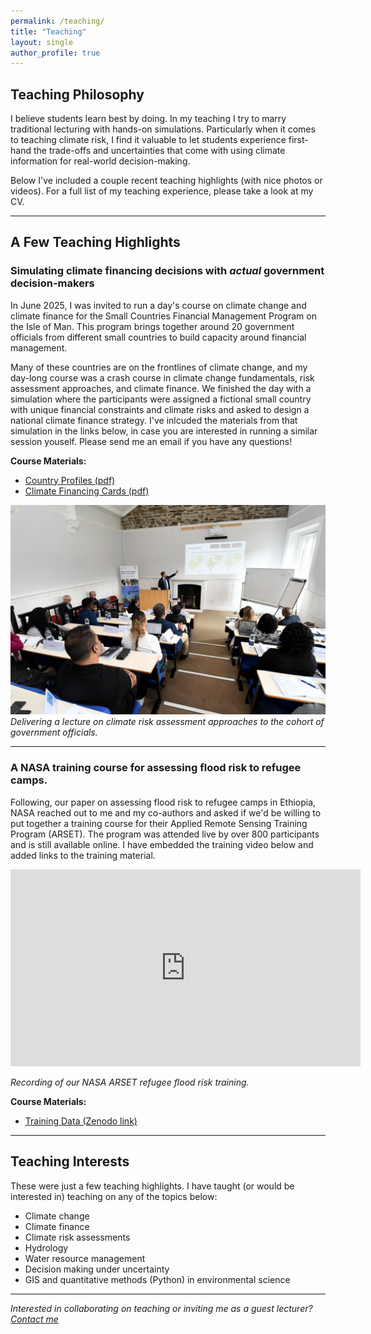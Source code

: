 ```yaml
---
permalink: /teaching/
title: "Teaching"
layout: single
author_profile: true
---
```


## Teaching Philosophy

I believe students learn best by doing. In my teaching I try to marry traditional lecturing with hands-on simulations. Particularly when it comes to teaching climate risk, I find it valuable to let students experience first-hand the trade-offs and uncertainties that come with using climate information for real-world decision-making. 

Below I've included a couple recent teaching highlights (with nice photos or videos). For a full list of my teaching experience, please take a look at my CV.

---

## A Few Teaching Highlights

### Simulating climate financing decisions with *actual* government decision-makers

In June 2025, I was invited to run a day's course on climate change and climate finance for the Small Countries Financial Management Program on the Isle of Man. This program brings together around 20 government officials from different small countries to build capacity around financial management. 

Many of these countries are on the frontlines of climate change, and my day-long course was a crash course in climate change fundamentals, risk assessment approaches, and climate finance. We finished the day with a simulation where the participants were assigned a fictional small country with unique financial constraints and climate risks and asked to design a national climate finance strategy. I've inlcuded the materials from that simulation in the links below, in case you are interested in running a similar session youself. Please send me an email if you have any questions!

**Course Materials:**
- [Country Profiles (pdf)](/assets/teaching-materials/country_profiles.pdf)
- [Climate Financing Cards (pdf)](/assets/teaching-materials/climate_financing_cards.pdf)

![SMFMC](/assets/images/teaching_smfmc.jpeg)
*Delivering a lecture on climate risk assessment approaches to the cohort of government officials.*

---

### A NASA training course for assessing flood risk to refugee camps. 

Following, our paper on assessing flood risk to refugee camps in Ethiopia, NASA reached out to me and my co-authors and asked if we'd be willing to put together a training course for their Applied Remote Sensing Training Program (ARSET). The program was attended live by over 800 participants and is still available online. I have embedded the training video below and added links to the training material. 

<iframe width="560" height="315" 
src="https://www.youtube.com/embed/JXYUUkGQu9I" 
frameborder="0" 
allow="accelerometer; autoplay; clipboard-write; encrypted-media; gyroscope; picture-in-picture" 
allowfullscreen></iframe>

*Recording of our NASA ARSET refugee flood risk training.*

**Course Materials:**
- [Training Data (Zenodo link)](https://zenodo.org/records/11203929)

---

## Teaching Interests

These were just a few teaching highlights. I have taught (or would be interested in) teaching on any of the topics below:
- Climate change 
- Climate finance
- Climate risk assessments
- Hydrology 
- Water resource management
- Decision making under uncertainty
- GIS and quantitative methods (Python) in environmental science



---

*Interested in collaborating on teaching or inviting me as a guest lecturer? [Contact me](mailto:mark.bernhofen@eci.ox.ac.uk)*